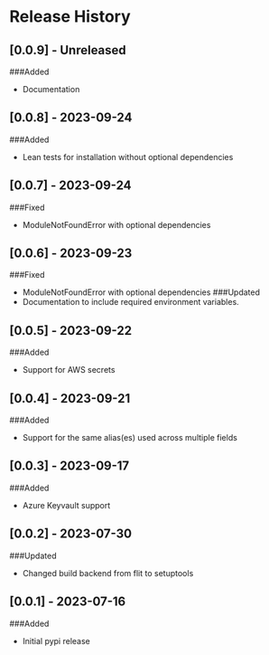 # Release History

## [0.0.9] - Unreleased
###Added
* Documentation

## [0.0.8] - 2023-09-24
###Added
* Lean tests for installation without optional dependencies

## [0.0.7] - 2023-09-24
###Fixed
* ModuleNotFoundError with optional dependencies

## [0.0.6] - 2023-09-23
###Fixed
* ModuleNotFoundError with optional dependencies
###Updated
* Documentation to include required environment variables.

## [0.0.5] - 2023-09-22
###Added
* Support for AWS secrets

## [0.0.4] - 2023-09-21
###Added
* Support for the same alias(es) used across multiple fields

## [0.0.3] - 2023-09-17
###Added
* Azure Keyvault support

## [0.0.2] - 2023-07-30
###Updated
* Changed build backend from flit to setuptools

## [0.0.1] - 2023-07-16
###Added
* Initial pypi release
